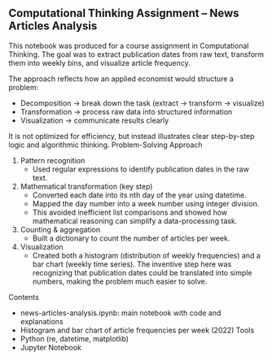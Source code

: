 ## Computational Thinking Assignment – News Articles Analysis

This notebook was produced for a course assignment in Computational Thinking. The goal was to extract publication dates from raw text, transform them into weekly bins, and visualize article frequency.

The approach reflects how an applied economist would structure a problem:
* Decomposition → break down the task (extract → transform → visualize)
* Transformation → process raw data into structured information
* Visualization → communicate results clearly

It is not optimized for efficiency, but instead illustrates clear step-by-step logic and algorithmic thinking.
Problem-Solving Approach

1. Pattern recognition
   * Used regular expressions to identify publication dates in the raw text.
2. Mathematical transformation (key step)
   * Converted each date into its nth day of the year using datetime.
   * Mapped the day number into a week number using integer division.
   * This avoided inefficient list comparisons and showed how mathematical reasoning can simplify a data-processing task.
4. Counting & aggregation
   * Built a dictionary to count the number of articles per week.
5. Visualization
   * Created both a histogram (distribution of weekly frequencies) and a bar chart (weekly time series).
The inventive step here was recognizing that publication dates could be translated into simple numbers, making the problem much easier to solve.

Contents
* news-articles-analysis.ipynb: main notebook with code and explanations
* Histogram and bar chart of article frequencies per week (2022)
Tools
* Python (re, datetime, matplotlib)
* Jupyter Notebook
